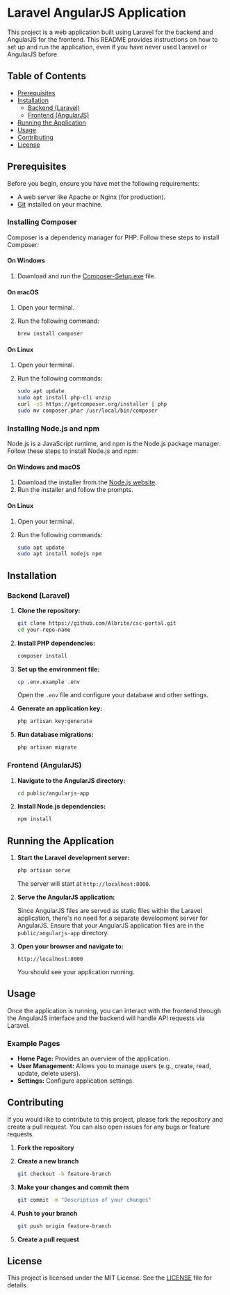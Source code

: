 # Laravel AngularJS Application

This project is a web application built using Laravel for the backend and AngularJS for the frontend. This README provides instructions on how to set up and run the application, even if you have never used Laravel or AngularJS before.

## Table of Contents

- [Prerequisites](#prerequisites)
- [Installation](#installation)
  - [Backend (Laravel)](#backend-laravel)
  - [Frontend (AngularJS)](#frontend-angularjs)
- [Running the Application](#running-the-application)
- [Usage](#usage)
- [Contributing](#contributing)
- [License](#license)

## Prerequisites

Before you begin, ensure you have met the following requirements:

- A web server like Apache or Nginx (for production).
- [Git](https://git-scm.com/) installed on your machine.

### Installing Composer

Composer is a dependency manager for PHP. Follow these steps to install Composer:

#### On Windows

1. Download and run the [Composer-Setup.exe](https://getcomposer.org/Composer-Setup.exe) file.

#### On macOS

1. Open your terminal.
2. Run the following command:

    ```sh
    brew install composer
    ```

#### On Linux

1. Open your terminal.
2. Run the following commands:

    ```sh
    sudo apt update
    sudo apt install php-cli unzip
    curl -sS https://getcomposer.org/installer | php
    sudo mv composer.phar /usr/local/bin/composer
    ```

### Installing Node.js and npm

Node.js is a JavaScript runtime, and npm is the Node.js package manager. Follow these steps to install Node.js and npm:

#### On Windows and macOS

1. Download the installer from the [Node.js website](https://nodejs.org/).
2. Run the installer and follow the prompts.

#### On Linux

1. Open your terminal.
2. Run the following commands:

    ```sh
    sudo apt update
    sudo apt install nodejs npm
    ```

## Installation

### Backend (Laravel)

1. **Clone the repository:**

    ```sh
    git clone https://github.com/Albrite/csc-portal.git
    cd your-repo-name
    ```

2. **Install PHP dependencies:**

    ```sh
    composer install
    ```

3. **Set up the environment file:**

    ```sh
    cp .env.example .env
    ```

    Open the `.env` file and configure your database and other settings.

4. **Generate an application key:**

    ```sh
    php artisan key:generate
    ```

5. **Run database migrations:**

    ```sh
    php artisan migrate
    ```

### Frontend (AngularJS)

1. **Navigate to the AngularJS directory:**

    ```sh
    cd public/angularjs-app
    ```

2. **Install Node.js dependencies:**

    ```sh
    npm install
    ```

## Running the Application

1. **Start the Laravel development server:**

    ```sh
    php artisan serve
    ```

    The server will start at `http://localhost:8000`.

2. **Serve the AngularJS application:**

    Since AngularJS files are served as static files within the Laravel application, there's no need for a separate development server for AngularJS. Ensure that your AngularJS application files are in the `public/angularjs-app` directory.

3. **Open your browser and navigate to:**

    ```
    http://localhost:8000
    ```

    You should see your application running.

## Usage

Once the application is running, you can interact with the frontend through the AngularJS interface and the backend will handle API requests via Laravel.

### Example Pages

- **Home Page:** Provides an overview of the application.
- **User Management:** Allows you to manage users (e.g., create, read, update, delete users).
- **Settings:** Configure application settings.

## Contributing

If you would like to contribute to this project, please fork the repository and create a pull request. You can also open issues for any bugs or feature requests.

1. **Fork the repository**
2. **Create a new branch**

    ```sh
    git checkout -b feature-branch
    ```

3. **Make your changes and commit them**

    ```sh
    git commit -m "Description of your changes"
    ```

4. **Push to your branch**

    ```sh
    git push origin feature-branch
    ```

5. **Create a pull request**

## License

This project is licensed under the MIT License. See the [LICENSE](LICENSE) file for details.
